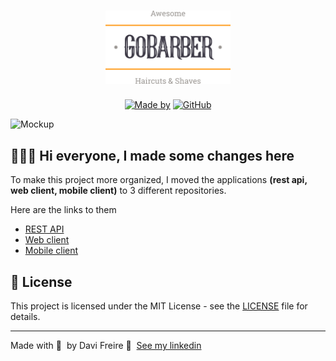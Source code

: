 <h1 align="center">
	<img alt="GoStack" src=".github/logo.svg" width="200px" />
</h1>

<p align="center">
	<a href="https://www.linkedin.com/in/davisfreire/" target="_blank" rel="noopener noreferrer"><img alt="Made by" src="https://img.shields.io/badge/made%20by-Davi%20Freire-%23FF9000"></a>
  <a href="https://github.com/fsdavi/gobarber/blob/master/README.md"><img alt="GitHub" src="https://img.shields.io/github/license/fsdavi/gobarber?color=%23FF9000"></a>
</p>

<img alt="Mockup" src=".githu/mockup.png">

## 👨🏻‍💻 Hi everyone, I made some changes here

To make this project more organized, I moved the applications **(rest api, web client, mobile client)** to 3 different repositories.

Here are the links to them

- [REST API](https://github.com/fsdavi/gobarber-api)
- [Web client](https://github.com/fsdavi/gobarber-web)
- [Mobile client](https://github.com/fsdavi/gobarber-mobile)

## 📝 License

This project is licensed under the MIT License - see the [LICENSE](LICENSE) file for details.

---

Made with 💜 &nbsp;by Davi Freire 👋 &nbsp;[See my linkedin](https://www.linkedin.com/in/davisfreire/)
